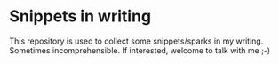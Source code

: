 # Snippets in writing

This repository is used to collect some snippets/sparks in my writing. Sometimes incomprehensible. If interested, welcome to talk with me ;-)
